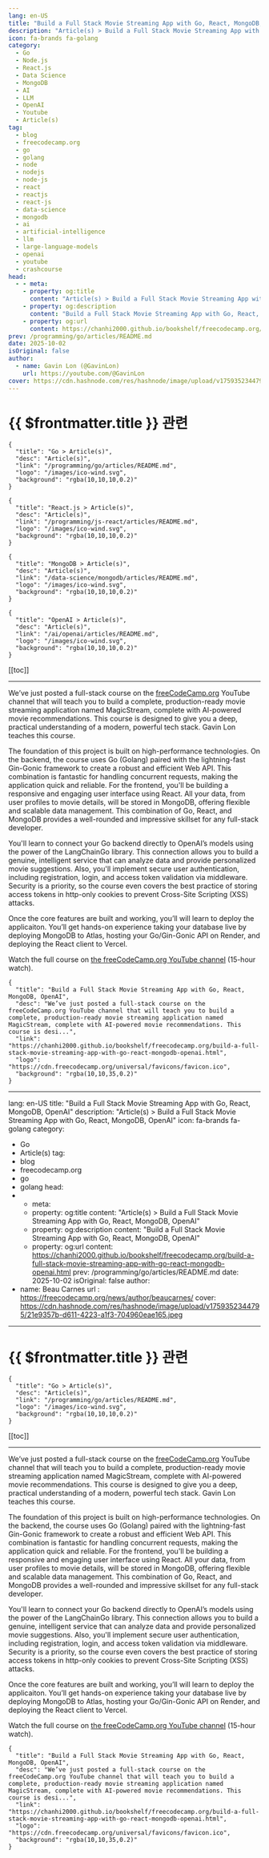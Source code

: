 ```yaml
---
lang: en-US
title: "Build a Full Stack Movie Streaming App with Go, React, MongoDB, OpenAI"
description: "Article(s) > Build a Full Stack Movie Streaming App with Go, React, MongoDB, OpenAI"
icon: fa-brands fa-golang
category:
  - Go
  - Node.js
  - React.js
  - Data Science
  - MongoDB
  - AI
  - LLM
  - OpenAI
  - Youtube
  - Article(s)
tag:
  - blog
  - freecodecamp.org
  - go
  - golang
  - node
  - nodejs
  - node-js
  - react
  - reactjs
  - react-js
  - data-science
  - mongodb
  - ai
  - artificial-intelligence
  - llm
  - large-language-models
  - openai
  - youtube
  - crashcourse
head:
  - - meta:
    - property: og:title
      content: "Article(s) > Build a Full Stack Movie Streaming App with Go, React, MongoDB, OpenAI"
    - property: og:description
      content: "Build a Full Stack Movie Streaming App with Go, React, MongoDB, OpenAI"
    - property: og:url
      content: https://chanhi2000.github.io/bookshelf/freecodecamp.org/build-a-full-stack-movie-streaming-app-with-go-react-mongodb-openai.html
prev: /programming/go/articles/README.md
date: 2025-10-02
isOriginal: false
author:
  - name: Gavin Lon (@GavinLon)
    url: https://youtube.com/@GavinLon
cover: https://cdn.hashnode.com/res/hashnode/image/upload/v1759352344795/21e9357b-d611-4223-a1f3-704960eae165.jpeg
---
```


# {{ $frontmatter.title }} 관련

```component VPCard
{
  "title": "Go > Article(s)",
  "desc": "Article(s)",
  "link": "/programming/go/articles/README.md",
  "logo": "/images/ico-wind.svg",
  "background": "rgba(10,10,10,0.2)"
}
```

```component VPCard
{
  "title": "React.js > Article(s)",
  "desc": "Article(s)",
  "link": "/programming/js-react/articles/README.md",
  "logo": "/images/ico-wind.svg",
  "background": "rgba(10,10,10,0.2)"
}
```

```component VPCard
{
  "title": "MongoDB > Article(s)",
  "desc": "Article(s)",
  "link": "/data-science/mongodb/articles/README.md",
  "logo": "/images/ico-wind.svg",
  "background": "rgba(10,10,10,0.2)"
}
```

```component VPCard
{
  "title": "OpenAI > Article(s)",
  "desc": "Article(s)",
  "link": "/ai/openai/articles/README.md",
  "logo": "/images/ico-wind.svg",
  "background": "rgba(10,10,10,0.2)"
}
```

[[toc]]

---

<SiteInfo
  name="Build a Full Stack Movie Streaming App with Go, React, MongoDB, OpenAI"
  desc="We’ve just posted a full-stack course on the freeCodeCamp.org YouTube channel that will teach you to build a complete, production-ready movie streaming application named MagicStream, complete with AI-powered movie recommendations. This course is desi..."
  url="https://freecodecamp.org/news/build-a-full-stack-movie-streaming-app-with-go-react-mongodb-openai"
  logo="https://cdn.freecodecamp.org/universal/favicons/favicon.ico"
  preview="https://cdn.hashnode.com/res/hashnode/image/upload/v1759352344795/21e9357b-d611-4223-a1f3-704960eae165.jpeg"/>

We’ve just posted a full-stack course on the [<FontIcon icon="fa-brands fa-free-code-camp"/>freeCodeCamp.org](http://freeCodeCamp.org) YouTube channel that will teach you to build a complete, production-ready movie streaming application named MagicStream, complete with AI-powered movie recommendations. This course is designed to give you a deep, practical understanding of a modern, powerful tech stack. Gavin Lon teaches this course.

The foundation of this project is built on high-performance technologies. On the backend, the course uses Go (Golang) paired with the lightning-fast Gin-Gonic framework to create a robust and efficient Web API. This combination is fantastic for handling concurrent requests, making the application quick and reliable. For the frontend, you'll be building a responsive and engaging user interface using React. All your data, from user profiles to movie details, will be stored in MongoDB, offering flexible and scalable data management. This combination of Go, React, and MongoDB provides a well-rounded and impressive skillset for any full-stack developer.

You'll learn to connect your Go backend directly to OpenAI’s models using the power of the LangChainGo library. This connection allows you to build a genuine, intelligent service that can analyze data and provide personalized movie suggestions. Also, you'll implement secure user authentication, including registration, login, and access token validation via middleware. Security is a priority, so the course even covers the best practice of storing access tokens in http-only cookies to prevent Cross-Site Scripting (XSS) attacks.

Once the core features are built and working, you’ll will learn to deploy the applicaiton. You’ll get hands-on experience taking your database live by deploying MongoDB to Atlas, hosting your Go/Gin-Gonic API on Render, and deploying the React client to Vercel.

Watch the full course on [the freeCodeCamp.org YouTube channel](https://youtu.be/jBf7of9JTV8) (15-hour watch).

<!-- TODO: add ARTICLE CARD -->
```component VPCard
{
  "title": "Build a Full Stack Movie Streaming App with Go, React, MongoDB, OpenAI",
  "desc": "We’ve just posted a full-stack course on the freeCodeCamp.org YouTube channel that will teach you to build a complete, production-ready movie streaming application named MagicStream, complete with AI-powered movie recommendations. This course is desi...",
  "link": "https://chanhi2000.github.io/bookshelf/freecodecamp.org/build-a-full-stack-movie-streaming-app-with-go-react-mongodb-openai.html",
  "logo": "https://cdn.freecodecamp.org/universal/favicons/favicon.ico",
  "background": "rgba(10,10,35,0.2)"
}
```
---
lang: en-US
title: "Build a Full Stack Movie Streaming App with Go, React, MongoDB, OpenAI"
description: "Article(s) > Build a Full Stack Movie Streaming App with Go, React, MongoDB, OpenAI"
icon: fa-brands fa-golang
category:
  - Go
  - Article(s)
tag:
  - blog
  - freecodecamp.org
  - go
  - golang
head:
  - - meta:
    - property: og:title
      content: "Article(s) > Build a Full Stack Movie Streaming App with Go, React, MongoDB, OpenAI"
    - property: og:description
      content: "Build a Full Stack Movie Streaming App with Go, React, MongoDB, OpenAI"
    - property: og:url
      content: https://chanhi2000.github.io/bookshelf/freecodecamp.org/build-a-full-stack-movie-streaming-app-with-go-react-mongodb-openai.html
prev: /programming/go/articles/README.md
date: 2025-10-02
isOriginal: false
author:
  - name: Beau Carnes
    url : https://freecodecamp.org/news/author/beaucarnes/
cover: https://cdn.hashnode.com/res/hashnode/image/upload/v1759352344795/21e9357b-d611-4223-a1f3-704960eae165.jpeg
---

# {{ $frontmatter.title }} 관련

```component VPCard
{
  "title": "Go > Article(s)",
  "desc": "Article(s)",
  "link": "/programming/go/articles/README.md",
  "logo": "/images/ico-wind.svg",
  "background": "rgba(10,10,10,0.2)"
}
```

[[toc]]

---

<SiteInfo
  name="Build a Full Stack Movie Streaming App with Go, React, MongoDB, OpenAI"
  desc="We’ve just posted a full-stack course on the freeCodeCamp.org YouTube channel that will teach you to build a complete, production-ready movie streaming application named MagicStream, complete with AI-powered movie recommendations. This course is desi..."
  url="https://freecodecamp.org/news/build-a-full-stack-movie-streaming-app-with-go-react-mongodb-openai"
  logo="https://cdn.freecodecamp.org/universal/favicons/favicon.ico"
  preview="https://cdn.hashnode.com/res/hashnode/image/upload/v1759352344795/21e9357b-d611-4223-a1f3-704960eae165.jpeg"/>

We’ve just posted a full-stack course on the [<FontIcon icon="fa-brands fa-free-code-camp"/>freeCodeCamp.org](http://freeCodeCamp.org) YouTube channel that will teach you to build a complete, production-ready movie streaming application named MagicStream, complete with AI-powered movie recommendations. This course is designed to give you a deep, practical understanding of a modern, powerful tech stack. Gavin Lon teaches this course.

The foundation of this project is built on high-performance technologies. On the backend, the course uses Go (Golang) paired with the lightning-fast Gin-Gonic framework to create a robust and efficient Web API. This combination is fantastic for handling concurrent requests, making the application quick and reliable. For the frontend, you'll be building a responsive and engaging user interface using React. All your data, from user profiles to movie details, will be stored in MongoDB, offering flexible and scalable data management. This combination of Go, React, and MongoDB provides a well-rounded and impressive skillset for any full-stack developer.

You'll learn to connect your Go backend directly to OpenAI’s models using the power of the LangChainGo library. This connection allows you to build a genuine, intelligent service that can analyze data and provide personalized movie suggestions. Also, you'll implement secure user authentication, including registration, login, and access token validation via middleware. Security is a priority, so the course even covers the best practice of storing access tokens in http-only cookies to prevent Cross-Site Scripting (XSS) attacks.

Once the core features are built and working, you’ll will learn to deploy the applicaiton. You’ll get hands-on experience taking your database live by deploying MongoDB to Atlas, hosting your Go/Gin-Gonic API on Render, and deploying the React client to Vercel.

Watch the full course on [<FontIcon icon="fa-brands fa-youtube"/>the freeCodeCamp.org YouTube channel](https://youtu.be/jBf7of9JTV8) (15-hour watch).

<VidStack src="youtube/jBf7of9JTV8" />

<!-- TODO: add ARTICLE CARD -->
```component VPCard
{
  "title": "Build a Full Stack Movie Streaming App with Go, React, MongoDB, OpenAI",
  "desc": "We’ve just posted a full-stack course on the freeCodeCamp.org YouTube channel that will teach you to build a complete, production-ready movie streaming application named MagicStream, complete with AI-powered movie recommendations. This course is desi...",
  "link": "https://chanhi2000.github.io/bookshelf/freecodecamp.org/build-a-full-stack-movie-streaming-app-with-go-react-mongodb-openai.html",
  "logo": "https://cdn.freecodecamp.org/universal/favicons/favicon.ico",
  "background": "rgba(10,10,35,0.2)"
}
```
